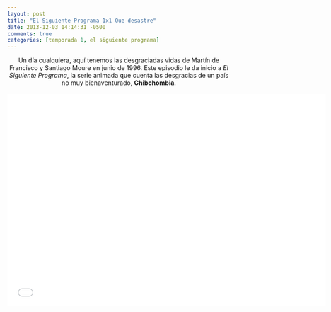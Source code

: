 ```yaml
---
layout: post
title: "El Siguiente Programa 1x1 Que desastre"
date: 2013-12-03 14:14:31 -0500
comments: true
categories: [temporada 1, el siguiente programa]
---
```


<div align="center">
Un día cualquiera, aquí tenemos las desgraciadas vidas de Martín de Francisco y Santiago Moure en junio de 1996. Este episodio le da inicio a <i>El Siguiente Programa</i>, la serie animada que cuenta las desgracias de un país no muy bienaventurado, <b>Chibchombia</b>. 
<br></br>
<iframe width="720" height="480" src="//www.youtube.com/embed/edHAcbq1uU0" frameborder="0" allowfullscreen></iframe>
</div>


